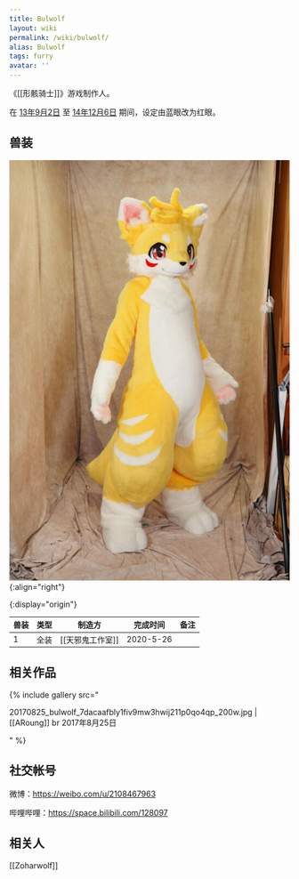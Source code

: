 ```yaml
---
title: Bulwolf
layout: wiki
permalink: /wiki/bulwolf/
alias: Bulwolf
tags: furry
avatar: ''
---
```


《[[形骸骑士]]》游戏制作人。

在 [13年9月2日](https://www.pixiv.net/artworks/38257118) 至 [14年12月6日](https://www.pixiv.net/artworks/47768234) 期间，设定由蓝眼改为红眼。

<!-- 90年8月25日破壳 -->

## 兽装

![](20200526_bulwolf.jpg){:align="right"}

<!-- 
https://t.bilibili.com/393597528926936090?tab=2
https://weibo.com/2108467963/J3Ijnv0iI
-->

{:display="origin"}

| 兽装 | 类型 | 制造方           | 完成时间  | 备注 |
| ---- | ---- | ---------------- | --------- | ---- |
| 1    | 全装 | [[天邪鬼工作室]] | 2020-5-26 |      |

<style>table[display=origin]{width:auto}table[display=origin] thead{white-space:nowrap}</style>

## 相关作品

{% include gallery src="

20170825_bulwolf_7dacaafbly1fiv9mw3hwij211p0qo4qp_200w.jpg | [[ARoung]] br 2017年8月25日

" %}

## 社交帐号

微博：<https://weibo.com/u/2108467963>

哔哩哔哩：<https://space.bilibili.com/128097>

<!-- <https://weibo.com/p/1005052108467963> -->

## 相关人

[[Zoharwolf]]


